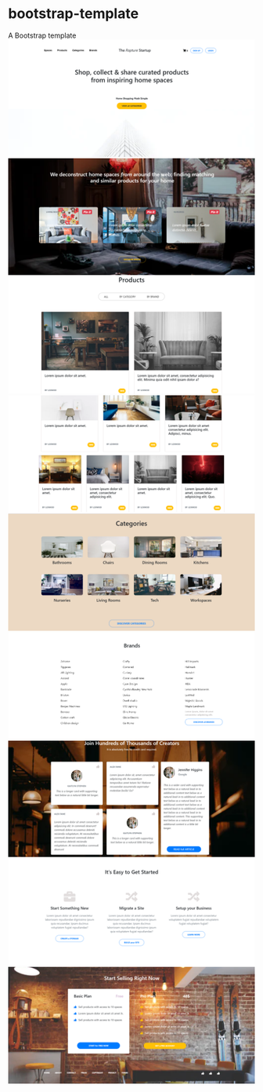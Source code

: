 # bootstrap-template
A Bootstrap template
![](images/image-1.png)
![](images/image-2.png)
![](images/image-3.png)
![](images/image-4.png)
![](images/image-5.png)
![](images/image-6.png)
![](images/image-7.png)
![](images/image-8.png)
![](images/image-9.png)
